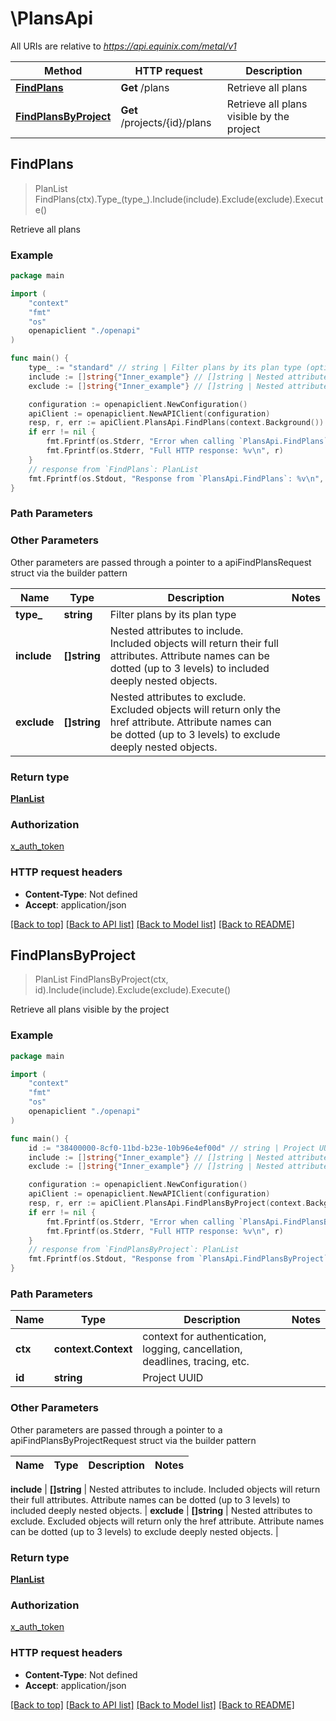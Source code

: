 # \PlansApi

All URIs are relative to *https://api.equinix.com/metal/v1*

Method | HTTP request | Description
------------- | ------------- | -------------
[**FindPlans**](PlansApi.md#FindPlans) | **Get** /plans | Retrieve all plans
[**FindPlansByProject**](PlansApi.md#FindPlansByProject) | **Get** /projects/{id}/plans | Retrieve all plans visible by the project



## FindPlans

> PlanList FindPlans(ctx).Type_(type_).Include(include).Exclude(exclude).Execute()

Retrieve all plans



### Example

```go
package main

import (
    "context"
    "fmt"
    "os"
    openapiclient "./openapi"
)

func main() {
    type_ := "standard" // string | Filter plans by its plan type (optional)
    include := []string{"Inner_example"} // []string | Nested attributes to include. Included objects will return their full attributes. Attribute names can be dotted (up to 3 levels) to included deeply nested objects. (optional)
    exclude := []string{"Inner_example"} // []string | Nested attributes to exclude. Excluded objects will return only the href attribute. Attribute names can be dotted (up to 3 levels) to exclude deeply nested objects. (optional)

    configuration := openapiclient.NewConfiguration()
    apiClient := openapiclient.NewAPIClient(configuration)
    resp, r, err := apiClient.PlansApi.FindPlans(context.Background()).Type_(type_).Include(include).Exclude(exclude).Execute()
    if err != nil {
        fmt.Fprintf(os.Stderr, "Error when calling `PlansApi.FindPlans``: %v\n", err)
        fmt.Fprintf(os.Stderr, "Full HTTP response: %v\n", r)
    }
    // response from `FindPlans`: PlanList
    fmt.Fprintf(os.Stdout, "Response from `PlansApi.FindPlans`: %v\n", resp)
}
```

### Path Parameters



### Other Parameters

Other parameters are passed through a pointer to a apiFindPlansRequest struct via the builder pattern


Name | Type | Description  | Notes
------------- | ------------- | ------------- | -------------
 **type_** | **string** | Filter plans by its plan type | 
 **include** | **[]string** | Nested attributes to include. Included objects will return their full attributes. Attribute names can be dotted (up to 3 levels) to included deeply nested objects. | 
 **exclude** | **[]string** | Nested attributes to exclude. Excluded objects will return only the href attribute. Attribute names can be dotted (up to 3 levels) to exclude deeply nested objects. | 

### Return type

[**PlanList**](PlanList.md)

### Authorization

[x_auth_token](../README.md#x_auth_token)

### HTTP request headers

- **Content-Type**: Not defined
- **Accept**: application/json

[[Back to top]](#) [[Back to API list]](../README.md#documentation-for-api-endpoints)
[[Back to Model list]](../README.md#documentation-for-models)
[[Back to README]](../README.md)


## FindPlansByProject

> PlanList FindPlansByProject(ctx, id).Include(include).Exclude(exclude).Execute()

Retrieve all plans visible by the project



### Example

```go
package main

import (
    "context"
    "fmt"
    "os"
    openapiclient "./openapi"
)

func main() {
    id := "38400000-8cf0-11bd-b23e-10b96e4ef00d" // string | Project UUID
    include := []string{"Inner_example"} // []string | Nested attributes to include. Included objects will return their full attributes. Attribute names can be dotted (up to 3 levels) to included deeply nested objects. (optional)
    exclude := []string{"Inner_example"} // []string | Nested attributes to exclude. Excluded objects will return only the href attribute. Attribute names can be dotted (up to 3 levels) to exclude deeply nested objects. (optional)

    configuration := openapiclient.NewConfiguration()
    apiClient := openapiclient.NewAPIClient(configuration)
    resp, r, err := apiClient.PlansApi.FindPlansByProject(context.Background(), id).Include(include).Exclude(exclude).Execute()
    if err != nil {
        fmt.Fprintf(os.Stderr, "Error when calling `PlansApi.FindPlansByProject``: %v\n", err)
        fmt.Fprintf(os.Stderr, "Full HTTP response: %v\n", r)
    }
    // response from `FindPlansByProject`: PlanList
    fmt.Fprintf(os.Stdout, "Response from `PlansApi.FindPlansByProject`: %v\n", resp)
}
```

### Path Parameters


Name | Type | Description  | Notes
------------- | ------------- | ------------- | -------------
**ctx** | **context.Context** | context for authentication, logging, cancellation, deadlines, tracing, etc.
**id** | **string** | Project UUID | 

### Other Parameters

Other parameters are passed through a pointer to a apiFindPlansByProjectRequest struct via the builder pattern


Name | Type | Description  | Notes
------------- | ------------- | ------------- | -------------

 **include** | **[]string** | Nested attributes to include. Included objects will return their full attributes. Attribute names can be dotted (up to 3 levels) to included deeply nested objects. | 
 **exclude** | **[]string** | Nested attributes to exclude. Excluded objects will return only the href attribute. Attribute names can be dotted (up to 3 levels) to exclude deeply nested objects. | 

### Return type

[**PlanList**](PlanList.md)

### Authorization

[x_auth_token](../README.md#x_auth_token)

### HTTP request headers

- **Content-Type**: Not defined
- **Accept**: application/json

[[Back to top]](#) [[Back to API list]](../README.md#documentation-for-api-endpoints)
[[Back to Model list]](../README.md#documentation-for-models)
[[Back to README]](../README.md)

